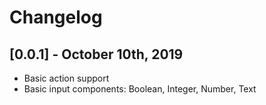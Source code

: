 # Changelog

## [0.0.1] - October 10th, 2019

* Basic action support
* Basic input components: Boolean, Integer, Number, Text
